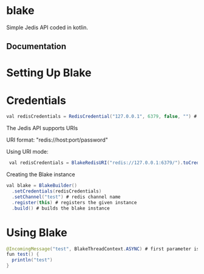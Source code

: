 # blake
 
Simple Jedis API coded in kotlin.

## Documentation

# Setting Up Blake

# Credentials
```java
val redisCredentials = RedisCredential("127.0.0.1", 6379, false, "") # normal mode
```

The Jedis API supports URIs 

URI format: "redis://host:port/password"
 
Using URI mode:
```java
 val redisCredentials = BlakeRedisURI("redis://127.0.0.1:6379/").toCredential()
 ```
 
Creating the Blake instance

```java
val blake = BlakeBuilder()
  .setCredentials(redisCredentials)
  .setChannel("test") # redis channel name
  .register(this) # registers the given instance
  .build() # builds the blake instance
```

# Using Blake

```java
@IncomingMessage("test", BlakeThreadContext.ASYNC) # first parameter is the payload, the second option is the thread context, you can choose between ASYNC & SYNC
fun test() {
  println("test")
}
```
